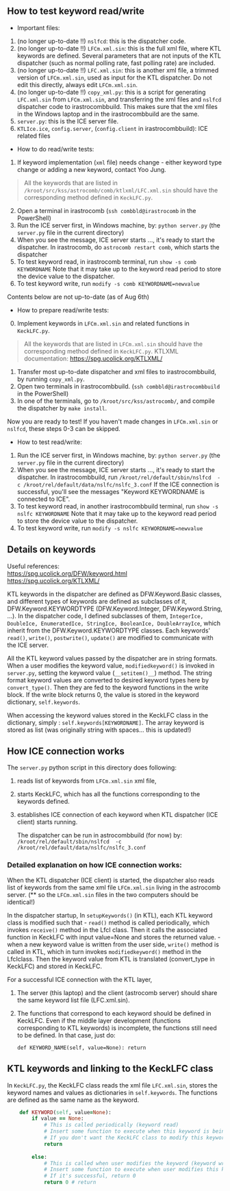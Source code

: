 ## How to test keyword read/write

* Important files:

1. (no longer up-to-date !!) `nslfcd`: this is the dispatcher code.
2. (no longer up-to-date !!) `LFCm.xml.sin`: this is the full xml file, where KTL keywords are defined. Several parameters that are not inputs of the KTL dispatcher (such as normal polling rate, fast polling rate) are included.
3. (no longer up-to-date !!) `LFC.xml.sin`: this is another xml file, a trimmed version of `LFCm.xml.sin`, used as input for the KTL dispatcher. Do not edit this directly, always edit `LFCm.xml.sin`.
4. (no longer up-to-date !!) `copy_xml.py`: this is a script for generating `LFC.xml.sin` from `LFCm.xml.sin`, and transferring the xml files and `nslfcd` dispatcher code to irastrocombbuild. This makes sure that the xml files in the Windows laptop and in the irastrocombbuild are the same.
5. `server.py`: this is the ICE server file.
6. `KTLIce.ice`, `config.server`, (`config.client` in irastrocombbuild): ICE related files

* How to do read/write tests:

1. If keyword implementation (`xml` file) needs change - either keyword type change or adding a new keyword, contact Yoo Jung.
> All the keywords that are listed in `/kroot/src/kss/astrocomb/comb/ktlxml/LFC.xml.sin` should have the corresponding method defined in `KeckLFC.py`.
2. Open a terminal in irastrocomb (`ssh combbld@irastrocomb` in the PowerShell)
3. Run the ICE server first, in Windows machine, by: `python server.py` (the `server.py` file in the current directory)
4. When you see the message, ICE server starts ..., it's ready to start the dispatcher. In irastrocomb, do
`astrocomb restart comb`, which starts the dispatcher
5. To test keyword read, in irastrocomb terminal, run
`show -s comb KEYWORDNAME`
Note that it may take up to the keyword read period to store the device value to the dispatcher.
6. To test keyword write, run
`modify -s comb KEYWORDNAME=newvalue`

Contents below are not up-to-date (as of Aug 6th)

* How to prepare read/write tests:

0. Implement keywords in `LFCm.xml.sin` and related functions in `KeckLFC.py`.
> All the keywords that are listed in `LFCm.xml.sin` should have the corresponding method defined in `KeckLFC.py`.
> KTLXML documentation: https://spg.ucolick.org/KTLXML/
1. Transfer most up-to-date dispatcher and xml files to irastrocombbuild, by running `copy_xml.py`. 
2. Open two terminals in irastrocombbuild. (`ssh combbld@irastrocombbuild` in the PowerShell)
3. In one of the terminals, go to `/kroot/src/kss/astrocomb/`, and compile the dispatcher by `make install`.


Now you are ready to test! If you haven't made changes in `LFCm.xml.sin` or `nslfcd`, these steps 0-3 can be skipped.

* How to test read/write:

1. Run the ICE server first, in Windows machine, by: `python server.py` (the `server.py` file in the current directory)
2. When you see the message, ICE server starts ..., it's ready to start the dispatcher. In irastrocombbuild, run
`/kroot/rel/default/sbin/nslfcd  -c /kroot/rel/default/data/nslfc/nslfc_3.conf`
If the ICE connection is successful, you'll see the messages "Keyword KEYWORDNAME is connected to ICE". 
3. To test keyword read, in another irastrocombbuild terminal, run
`show -s nslfc KEYWORDNAME`
Note that it may take up to the keyword read period to store the device value to the dispatcher.
4. To test keyword write, run
`modify -s nslfc KEYWORDNAME=newvalue`

## Details on keywords

Useful references:  
https://spg.ucolick.org/DFW/keyword.html  
https://spg.ucolick.org/KTLXML/  

KTL keywords in the dispatcher are defined as DFW.Keyword.Basic classes, and different types of keywords are defined as subclasses of it, DFW.Keyword.KEYWORDTYPE (DFW.Keyword.Integer, DFW.Keyword.String, ...). In the dispatcher code, I defined subclasses of them, `IntegerIce, DoubleIce, EnumeratedIce, StringIce, BooleanIce, DoubleArrayIce`, which inherit from the DFW.Keyword.KEYWORDTYPE classes. Each keywords' `read()`, `write()`, `postwrite()`, `update()` are modified to communicate with the ICE server. 

All the KTL keyword values passed by the dispatcher are in string formats. When a user modifies the keyword value, `modifiedkeyword()` is invoked in `server.py`, setting the keyword value (`__setitem()__`) method. The string format keyword values are converted to desired keyword types here by `convert_type()`. Then they are fed to the keyword functions in the write block. If the write block returns 0, the value is stored in the keyword dictionary, `self.keywords`.

When accessing the keyword values stored in the KeckLFC class in the dictionary, simply : `self.keywords[KEYWORDNAME]`. The array keyword is stored as list (was originally string with spaces... this is updated!)


## How ICE connection works

The `server.py` python script in this directory does following:

1. reads list of keywords from `LFCm.xml.sin` xml file,
2. starts KeckLFC, which has all the functions corresponding to the keywords defined.
3. establishes ICE connection of each keyword when KTL dispatcher (ICE client) starts running.
   
   The dispatcher can be run in astrocombbuild (for now) by:
   `/kroot/rel/default/sbin/nslfcd  -c /kroot/rel/default/data/nslfc/nslfc_3.conf`

### Detailed explanation on how ICE connection works:

When the KTL dispatcher (ICE client) is started, the dispatcher also reads list of keywords from the same xml file `LFCm.xml.sin` living in the astrocomb server.
(** so the `LFCm.xml.sin` files in the two computers should be identical!)

In the dispatcher startup, 
In `setupKeywords()` (in KTL), each KTL keyword class is modified such that
    - `read()` method is called periodically, which invokes `receive()` method in the LfcI class. Then it calls the associated function in KeckLFC with input value=None and stores the returned value.
    - when a new keyword value is written from the user side, `write()` method is called in KTL, which in turn invokes `modifiedkeyword()` method in the LfcIclass. Then the keyword value from KTL is translated (convert_type in KeckLFC) and stored in KeckLFC.


For a successful ICE connection with the KTL layer,
1. The server (this laptop) and the client (astrocomb server) should share the same keyword list file (LFC.xml.sin).
2. The functions that correspond to each keyword should be defined in KeckLFC. Even if the middle layer development (functions corresponding to KTL keywords) is incomplete, the functions still need to be defined. In that case, just do:
    
     `def KEYWORD_NAME(self, value=None): return`





## KTL keywords and linking to the KeckLFC class

In `KeckLFC.py`, the KeckLFC class reads the xml file `LFC.xml.sin`, stores the keyword names and values as dictionaries in `self.keywords`.
The functions are defined as the same name as the keyword.

``` ruby
    def KEYWORD(self, value=None):
        if value == None: 
            # This is called periodically (keyword read)
            # Insert some function to execute when this keyword is being read and return the value
            # If you don't want the KeckLFC class to modify this keyword (such as ICESTA, the keyword showing the status of the ICE connection), no need to return a value               
            return 
        
        else:
            # This is called when user modifies the keyword (keyword write)
            # Insert some function to execute when user modifies this keyword
            # If it's successful, return 0
            return 0 # return 
```
